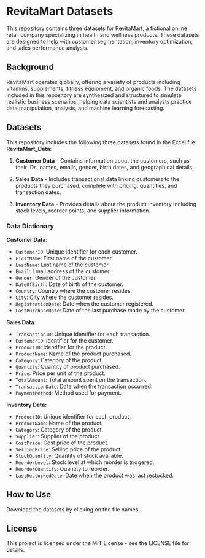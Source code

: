 # RevitaMart Datasets

This repository contains three datasets for RevitaMart, a fictional online retail company specializing in health and wellness products. 
These datasets are designed to help with customer segmentation, inventory optimization, and sales performance analysis.

## Background

RevitaMart operates globally, offering a variety of products including vitamins, supplements, fitness equipment, and organic foods. 
The datasets included in this repository are synthesized and structured to simulate realistic business scenarios, helping data scientists and analysts practice data manipulation, analysis, 
and machine learning forecasting.

## Datasets

This repository includes the following three datasets found in the Excel file **RevitaMart_Data**:

1. **Customer Data** - Contains information about the customers, such as their IDs, names, emails, gender, birth dates, and geographical details.
   
2. **Sales Data** - Includes transactional data linking customers to the products they purchased, complete with pricing, quantities, and transaction dates.
   
3. **Inventory Data** - Provides details about the product inventory including stock levels, reorder points, and supplier information.

### Data Dictionary

**Customer Data:**
- `CustomerID`: Unique identifier for each customer.
- `FirstName`: First name of the customer.
- `LastName`: Last name of the customer.
- `Email`: Email address of the customer.
- `Gender`: Gender of the customer.
- `DateOfBirth`: Date of birth of the customer.
- `Country`: Country where the customer resides.
- `City`: City where the customer resides.
- `RegistrationDate`: Date when the customer registered.
- `LastPurchaseDate`: Date of the last purchase made by the customer.

**Sales Data:**
- `TransactionID`: Unique identifier for each transaction.
- `CustomerID`: Identifier for the customer.
- `ProductID`: Identifier for the product.
- `ProductName`: Name of the product purchased.
- `Category`: Category of the product.
- `Quantity`: Quantity of product purchased.
- `Price`: Price per unit of the product.
- `TotalAmount`: Total amount spent on the transaction.
- `TransactionDate`: Date when the transaction occurred.
- `PaymentMethod`: Method used for payment.

**Inventory Data:**
- `ProductID`: Unique identifier for each product.
- `ProductName`: Name of the product.
- `Category`: Category of the product.
- `Supplier`: Supplier of the product.
- `CostPrice`: Cost price of the product.
- `SellingPrice`: Selling price of the product.
- `StockQuantity`: Quantity of stock available.
- `ReorderLevel`: Stock level at which reorder is triggered.
- `ReorderQuantity`: Quantity to reorder.
- `LastRestockedDate`: Date when the product was last restocked.

## How to Use
Download the datasets by clicking on the file names.


## License

This project is licensed under the MIT License - see the LICENSE file for details.
